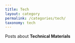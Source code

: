 ```yaml
---
title: Tech
layout: category
permalink: /categories/tech/
taxonomy: tech
---
```

Posts about **Technical Materials**